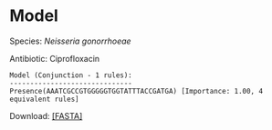 
# Model

Species: *Neisseria gonorrhoeae*

Antibiotic: Ciprofloxacin

```
Model (Conjunction - 1 rules):
------------------------------
Presence(AAATCGCCGTGGGGGTGGTATTTACCGATGA) [Importance: 1.00, 4 equivalent rules]

```

Download: [[FASTA]](./model.fasta)

